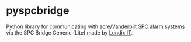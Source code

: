 # pyspcbridge
Python library for communicating with [acre/Vanderbilt SPC alarm systems](https://acresecurity.com/intruder-detection-systems) via the SPC Bridge Generic (Lite) made by [Lundix IT](http://www.lundix.se/spc-bridge-generic-lite/).
